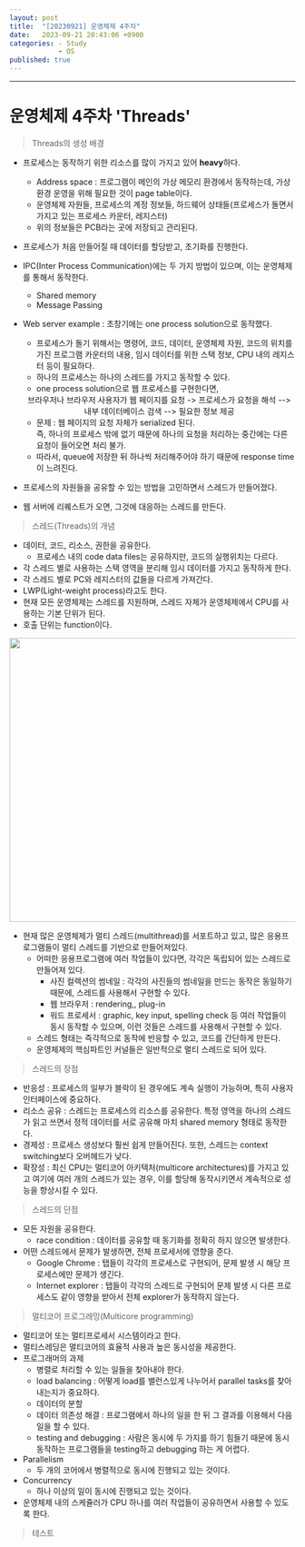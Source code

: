 ```yaml
---
layout: post
title:  "[20230921] 운영체제 4주차"
date:   2023-09-21 20:43:06 +0900
categories: - Study
            - OS
published: true
---
```


---
# 운영체제 4주차 'Threads'



> Threads의 생성 배경

- 프로세스는 동작하기 위한 리소스를 많이 가지고 있어 **heavy**하다.
  - Address space : 프로그램이 메인의 가상 메모리 환경에서 동작하는데, 가상 환경 운영을 위해 필요한 것이 page table이다.
  - 운영체제 자원들, 프로세스의 계정 정보들, 하드웨어 상태들(프로세스가 돌면서 가지고 있는 프로세스 카운터, 레지스터)
  - 위의 정보들은 PCB라는 곳에 저장되고 관리된다.
- 프로세스가 처음 만들어질 때 데이터를 할당받고, 초기화를 진행한다.
- IPC(Inter Process Communication)에는 두 가지 방법이 있으며, 이는 운영체제를 통해서 동작한다. 
  - Shared memory
  - Message Passing

- Web server example : 초창기에는 one process solution으로 동작했다.
  - 프로세스가 돌기 위해서는 명령어, 코드, 데이터, 운영체제 자원, 코드의 위치를 가진 프로그램 카운터의 내용, 임시 데이터를 위한 스택 정보, CPU 내의 레지스터 등이 필요하다. 
  - 하나의 프로세스는 하나의 스레드를 가지고 동작할 수 있다.
  - one process solution으로 웹 프로세스를 구현한다면, 
  <center>브라우저나 브라우저 사용자가 웹 페이지를 요청 -> 프로세스가 요청을 해석 --> 내부 데이터베이스 검색 --> 필요한 정보 제공</center>
  

  - 문제 : 웹 페이지의 요청 자체가 serialized 된다.<br> 즉, 하나의 프로세스 밖에 없기 때문에 하나의 요청을 처리하는 중간에는 다른 요청이 들어오면 처리 불가.
  - 따라서, queue에 저장한 뒤 하나씩 처리해주어야 하기 때문에 response time이 느려진다. 
- 프로세스의 자원들을 공유할 수 있는 방법을 고민하면서 스레드가 만들어졌다.  
- 웹 서버에 리퀘스트가 오면, 그것에 대응하는 스레드를 만든다. 


> 스레드(Threads)의 개념

- 데이터, 코드, 리소스, 권한을 공유한다.
  - 프로세스 내의 code data files는 공유하지만, 코드의 실행위치는 다르다.
- 각 스레드 별로 사용하는 스택 영역을 분리해 임시 데이터를 가지고 동작하게 한다. 
- 각 스레드 별로 PC와 레지스터의 값들을 다르게 가져간다. 
- LWP(Light-weight process)라고도 한다.
- 현재 모든 운영체제는 스레드를 지원하며, 스레드 자체가 운영체제에서 CPU를 사용하는 기본 단위가 된다. 
- 호출 단위는 function이다. 
<center><img src= "https://github.com/yaejinkong/yaejinkong.github.io/assets/127467781/3398427e-8043-473d-92ce-88b1dee3873d" width = "700" height = "500"></center>

- 현재 많은 운영체제가 멀티 스레드(multithread)를 서포트하고 있고, 많은 응용프로그램들이 멀티 스레드를 기반으로 만들어져있다.
  - 어떠한 응용프로그램에 여러 작업들이 있다면, 각각은 독립되어 있는 스레드로 만들어져 있다. 
    - 사진 컬렉션의 썸네일 : 각각의 사진들의 썸네일을 만드는 동작은 동일하기 때문에, 스레드를 사용해서 구현할 수 있다.
    - 웹 브라우저 : rendering,, plug-in
    - 워드 프로세서 : graphic, key input, spelling check 등 여러 작업들이 동시 동작할 수 있으며, 이런 것들은 스레드를 사용해서 구현할 수 있다.
  - 스레드 형태는 즉각적으로 동작에 반응할 수 있고, 코드를 간단하게 만든다.
  - 운영체제의 핵심파트인 커널들은 일반적으로 멀티 스레드로 되어 있다. 


> 스레드의 장점

- 반응성 : 프로세스의 일부가 블락이 된 경우에도 계속 실행이 가능하며, 특히 사용자 인터페이스에 중요하다.
- 리소스 공유 : 스레드는 프로세스의 리소스를 공유한다. 특정 영역을 하나의 스레드가 읽고 쓰면서 정적 데이터를 서로 공유해 마치 shared memory 형태로 동작한다. 
- 경제성 : 프로세스 생성보다 훨씬 쉽게 만들어진다. 또한, 스레드는 context switching보다 오버헤드가 낮다. 
- 확장성 : 최신 CPU는 멀티코어 아키텍처(multicore architectures)를 가지고 있고 여기에 여러 개의 스레드가 있는 경우, 이를 할당해 동작시키면서 계속적으로 성능을 향상시킬 수 있다. 


> 스레드의 단점

- 모든 자원을 공유한다.
  - race condition : 데이터를 공유할 때 동기화를 정확히 하지 않으면 발생한다.
- 어떤 스레드에서 문제가 발생하면, 전체 프로세서에 영향을 준다.
  - Google Chrome : 탭들이 각각의 프로세스로 구현되어, 문제 발생 시 해당 프로세스에만 문제가 생긴다.
  - Internet explorer : 탭들이 각각의 스레드로 구현되어 문제 발생 시 다른 프로세스도 같이 영향을 받아서 전체 explorer가 동작하지 않는다.


> 멀티코어 프로그래밍(Multicore programming)

- 멀티코어 또는 멀티프로세서 시스템이라고 한다. 
- 멀티스레딩은 멀티코어의 효율적 사용과 높은 동시성을 제공한다. 
- 프로그래머의 과제
  - 병렬로 처리할 수 있는 일들을 찾아내야 한다.
  - load balancing : 어떻게 load를 밸런스있게 나누어서 parallel tasks를 찾아내는지가 중요하다.
  - 데이터의 분할
  - 데이터 의존성 해결 : 프로그램에서 하나의 일을 한 뒤 그 결과를 이용해서 다음 일을 할 수 있다. 
  - testing and debugging : 사람은 동시에 두 가지를 하기 힘들기 때문에 동시 동작하는 프로그램들을 testing하고 debugging 하는 게 어렵다.
- Parallelism
  - 두 개의 코어에서 병렬적으로 동시에 진행되고 있는 것이다.
- Concurrency
  - 하나 이상의 일이 동시에 진행되고 있는 것이다. 
- 운영체제 내의 스케쥴러가 CPU 하나를 여러 작업들이 공유하면서 사용할 수 있도록 한다. 

> 테스트



